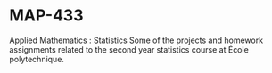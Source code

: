 # MAP-433
Applied Mathematics : Statistics
Some of the projects and homework assignments related to the second year statistics course at École polytechnique.
